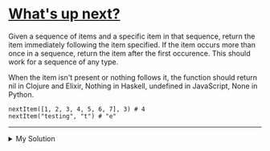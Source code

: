 # [What's up next?](https://www.codewars.com/kata/542ebbdb494db239f8000046)

Given a sequence of items and a specific item in that sequence, return the item immediately following the item
specified. If the item occurs more than once in a sequence, return the item after the first occurence. This should work
for a sequence of any type.

When the item isn't present or nothing follows it, the function should return nil in Clojure and Elixir, Nothing in
Haskell, undefined in JavaScript, None in Python.

```
nextItem([1, 2, 3, 4, 5, 6, 7], 3) # 4
nextItem("testing", "t") # "e"
```

---

<details><summary>My Solution</summary>

```js
function nextItem(xs, item) {
  let found = false

  // Iterate over each element in the array
  for (let el of xs) {
    // If the desired item is found, set 'found' to true.
    // Return the current element, which is the next item after the specified item
    if (found) return el
    // Check if the current element is equal to the specified item
    // Mark that the item has been found
    if (el === item) found = true
  }
  // If the specified item is not found or it's the last element in the array, return undefined
}
```

</details>
